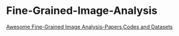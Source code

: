 # Fine-Grained-Image-Analysis
[Awesome Fine-Grained Image Analysis-Papers,Codes and Datasets](http://www.weixiushen.com/project/Awesome_FGIA/Awesome_FGIA.html)


